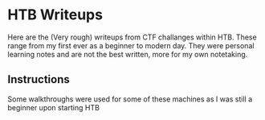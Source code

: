 # HTB Writeups

Here are the (Very rough) writeups from CTF challanges within HTB. These range from my first ever as a beginner to modern day. They were personal learning notes and are not the best written, more for my own notetaking.

## Instructions

Some walkthroughs were used for some of these machines as I was still a beginner upon starting HTB
